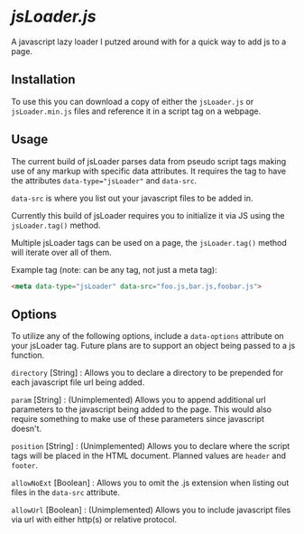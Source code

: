 # _jsLoader.js_

A javascript lazy loader I putzed around with for a quick way to add js to a page.

Installation
------------

To use this you can download a copy of either the `jsLoader.js` or `jsLoader.min.js` files and reference it
in a script tag on a webpage. 

Usage
-----
The current build of jsLoader parses data from pseudo script tags making use of any markup with specific data attributes. It requires the tag to have the attributes `data-type="jsLoader"` and `data-src`. 

`data-src` is where you list out your javascript files to be added in.

Currently this build of jsLoader requires you to initialize it via JS using the `jsLoader.tag()` method.

Multiple jsLoader tags can be used on a page, the `jsLoader.tag()` method will iterate over all of them.

Example tag (note: can be any tag, not just a meta tag):
```html
<meta data-type="jsLoader" data-src="foo.js,bar.js,foobar.js">
```

Options
-------
To utilize any of the following options, include a `data-options` attribute on your jsLoader tag. Future plans are to support an object being passed to a js function.

`directory` [String] : Allows you to declare a directory to be prepended for each javascript file url being added.

`param` [String] : (Unimplemented) Allows you to append additional url parameters to the javascript being added to the page. This would also require something to make use of these parameters since javascript doesn't.

`position` [String] : (Unimplemented) Allows you to declare where the script tags will be placed in the HTML document. Planned values are `header` and `footer`. 

`allowNoExt` [Boolean] : Allows you to omit the .js extension when listing out files in the `data-src` attribute.

`allowUrl` [Boolean] : (Unimplemented) Allows you to include javascript files via url with either http(s) or relative protocol.


